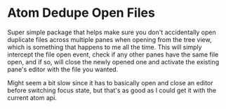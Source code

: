 # Atom Dedupe Open Files

Super simple package that helps make sure you don't accidentally open duplicate files across multiple panes when opening from the tree view, which is something that happens to me all the time.  This will simply intercept the file open event, check if any other panes have the same file open, and if so, will close the newly opened one and activate the existing pane's editor with the file you wanted.

Might seem a bit slow since it has to basically open and close an editor before switching focus state, but that's as good as I could get it with the current atom api.
